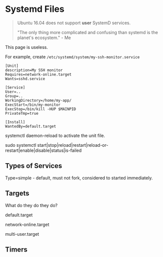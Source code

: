 # Systemd Files

> Ubuntu 16.04 does not support **user** SystemD services.
>
> "The only thing more complicated and confusing than systemd is the planet's ecosystem." - Me

This page is useless.

For example, create `/etc/systemd/system/my-ssh-monitor.service`

```
[Unit]
description=My SSH monitor
Requires=network-online.target
Wants=sshd.service

[Service]
User=..
Group=..
WorkingDirectory=/home/my-app/
ExecStart=/bin/my-monitor
ExecStop=/bin/kill -HUP $MAINPID
PrivateTmp=true

[Install]
WantedBy=default.target
```

systemctl daemon-reload to activate the unit file.

sudo systemctl start\|stop\|reload\|restart\|reload-or-restart\|enable\|disable\|status\|is-failed

## Types of Services

Type=simple - default, must not fork, considered to started immediately.

## Targets

What do they do they do?

default.target

network-online.target

multi-user.target

## Timers



